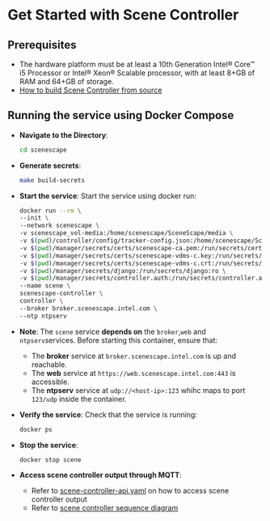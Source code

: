 # Get Started with Scene Controller

## Prerequisites

- The hardware platform must be at least a 10th Generation Intel® Core™ i5 Processor or Intel® Xeon® Scalable processor, with at least 8+GB of RAM and 64+GB of storage.
- [How to build Scene Controller from source](How-to-build-source.md)

## Running the service using Docker Compose

- **Navigate to the Directory**:

   ```bash
   cd scenescape
   ```

- **Generate secrets**:

   ```bash
   make build-secrets
   ```

- **Start the service**:
   Start the service using docker run:

   ```bash
   docker run --rm \
  --init \
  --network scenescape \
  -v scenescape_vol-media:/home/scenescape/SceneScape/media \
  -v $(pwd)/controller/config/tracker-config.json:/home/scenescape/SceneScape/tracker-config.json \
  -v $(pwd)/manager/secrets/certs/scenescape-ca.pem:/run/secrets/certs/scenescape-ca.pem:ro \
  -v $(pwd)/manager/secrets/certs/scenescape-vdms-c.key:/run/secrets/certs/scenescape-vdms-c.key:ro \
  -v $(pwd)/manager/secrets/certs/scenescape-vdms-c.crt:/run/secrets/certs/scenescape-vdms-c.crt:ro \
  -v $(pwd)/manager/secrets/django:/run/secrets/django:ro \
  -v $(pwd)/manager/secrets/controller.auth:/run/secrets/controller.auth:ro \
  --name scene \
  scenescape-controller \
  controller \
  --broker broker.scenescape.intel.com \
  --ntp ntpserv
   ```

- **Note**:
   The `scene` service **depends on** the `broker`,`web` and `ntpserv`services.
   Before starting this container, ensure that:
   - The **broker** service at `broker.scenescape.intel.com` is up and reachable.
   - The **web** service at `https://web.scenescape.intel.com:443` is accessible.
   - The **ntpserv** service at `udp://<host-ip>:123` whihc maps to port `123/udp` inside the container.

- **Verify the service**:
   Check that the service is running:

   ```bash
   docker ps
   ```

- **Stop the service**:

   ```bash
   docker stop scene
   ```

- **Access scene controller output through MQTT**:
   - Refer to [scene-controller-api.yaml](api-docs/scene-controller-api.yaml) on how to access scene controller output
   - Refer to [scene controller sequence diagram](overview.md#sequence-diagram-scene-controller-workflow)
